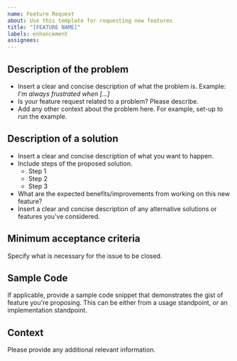 ```yaml
---
name: Feature Request
about: Use this template for requesting new features
title: "[FEATURE NAME]"
labels: enhancement
assignees:
---
```


## Description of the problem
- Insert a clear and concise description of what the problem is. Example: *I'm always frustrated when [...]*
- Is your feature request related to a problem? Please describe.
- Add any other context about the problem here. For example, set-up to run the example.

## Description of a solution
- Insert a clear and concise description of what you want to happen.
- Include steps of the proposed solution.
  - Step 1
  - Step 2
  - Step 3
- What are the expected benefits/improvements from working on this new feature?
- Insert a clear and concise description of any alternative solutions or features you've considered.

## Minimum acceptance criteria
Specify what is necessary for the issue to be closed.

## Sample Code

If applicable, provide a sample code snippet that demonstrates the gist of feature you're proposing.
This can be either from a usage standpoint, or an implementation standpoint.

## Context

Please provide any additional relevant information.
